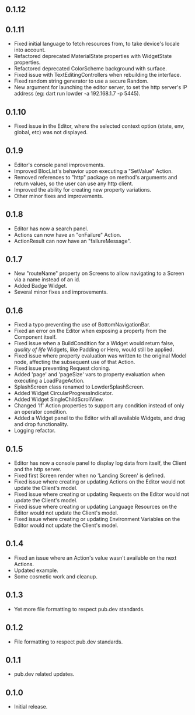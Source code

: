 ## 0.1.12



## 0.1.11

* Fixed initial language to fetch resources from, to take device's locale into account.
* Refactored deprecated MaterialState properties with WidgetState properties.
* Refactored deprecated ColorScheme background with surface.
* Fixed issue with TextEditingControllers when rebuilding the interface.
* Fixed random string generator to use a secure Random.
* New argument for launching the editor server, to set the http server's IP address (eg: dart run lowder -a 192.168.1.7 -p 5445).

## 0.1.10

* Fixed issue in the Editor, where the selected context option (state, env, global, etc) was not displayed.

## 0.1.9

* Editor's console panel improvements.
* Improved BlocList's behavior upon executing a "SetValue" Action.
* Removed references to "http" package on method's arguments and return values, so the user can use any http client.
* Improved the ability for creating new property variations.
* Other minor fixes and improvements.

## 0.1.8

* Editor has now a search panel.
* Actions can now have an "onFailure" Action.
* ActionResult can now have an "failureMessage".

## 0.1.7

* New "routeName" property on Screens to allow navigating to a Screen via a name instead of an id.
* Added Badge Widget.
* Several minor fixes and improvements.

## 0.1.6

* Fixed a typo preventing the use of BottomNavigationBar.
* Fixed an error on the Editor when exposing a property from the Component itself.
* Fixed issue when a BuildCondition for a Widget would return false, _quality of life_ Widgets, like Padding or Hero,  would still be applied.
* Fixed issue where property evaluation was written to the original Model node, affecting the subsequent use of that Action.
* Fixed issue preventing Request cloning.
* Added 'page' and 'pageSize' vars to property evaluation when executing a LoadPageAction.
* SplashScreen class renamed to LowderSplashScreen.
* Added Widget CircularProgressIndicator.
* Added Widget SingleChildScrollView.
* Changed 'If' Action properties to support any condition instead of only an operator condition.
* Added a Widget panel to the Editor with all available Widgets, and drag and drop functionality.
* Logging refactor.

## 0.1.5

* Editor has now a console panel to display log data from itself, the Client and the http server.
* Fixed first Screen render when no 'Landing Screen' is defined.
* Fixed issue where creating or updating Actions on the Editor would not update the Client's model.
* Fixed issue where creating or updating Requests on the Editor would not update the Client's model.
* Fixed issue where creating or updating Language Resources on the Editor would not update the Client's model.
* Fixed issue where creating or updating Environment Variables on the Editor would not update the Client's model.

## 0.1.4

* Fixed an issue where an Action's value wasn't available on the next Actions.
* Updated example.
* Some cosmetic work and cleanup.

## 0.1.3

* Yet more file formatting to respect pub.dev standards.

## 0.1.2

* File formatting to respect pub.dev standards.

## 0.1.1

* pub.dev related updates.

## 0.1.0

* Initial release.
